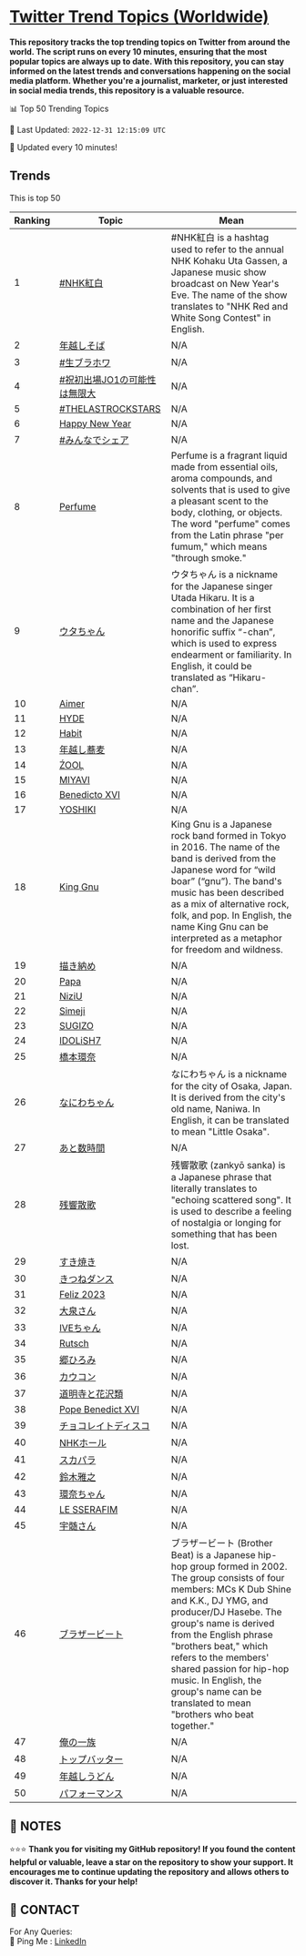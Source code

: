 [Twitter Trend Topics (Worldwide)](https://github.com/ErcinDedeoglu/Twitter-Trend-Topics)
==========

**This repository tracks the top trending topics on Twitter from around the world. 
The script runs on every 10 minutes, ensuring that the most popular topics are always up to date. 
With this repository, you can stay informed on the latest trends and conversations happening on the social media platform. 
Whether you're a journalist, marketer, or just interested in social media trends, this repository is a valuable resource.**


📊 Top 50 Trending Topics

📆 Last Updated: `2022-12-31 12:15:09 UTC`

🔧 Updated every 10 minutes!


## Trends

This is top 50

| Ranking | Topic | Mean |
| ------- | ------------ | ------------ |
| 1 | [#NHK紅白](http://twitter.com/search?q=%23NHK%e7%b4%85%e7%99%bd) | #NHK紅白 is a hashtag used to refer to the annual NHK Kohaku Uta Gassen, a Japanese music show broadcast on New Year's Eve. The name of the show translates to "NHK Red and White Song Contest" in English. |
| 2 | [年越しそば](http://twitter.com/search?q=%e5%b9%b4%e8%b6%8a%e3%81%97%e3%81%9d%e3%81%b0) | N/A |
| 3 | [#生ブラホワ](http://twitter.com/search?q=%23%e7%94%9f%e3%83%96%e3%83%a9%e3%83%9b%e3%83%af) | N/A |
| 4 | [#祝初出場JO1の可能性は無限大](http://twitter.com/search?q=%23%e7%a5%9d%e5%88%9d%e5%87%ba%e5%a0%b4JO1%e3%81%ae%e5%8f%af%e8%83%bd%e6%80%a7%e3%81%af%e7%84%a1%e9%99%90%e5%a4%a7) | N/A |
| 5 | [#THELASTROCKSTARS](http://twitter.com/search?q=%23THELASTROCKSTARS) | N/A |
| 6 | [Happy New Year](http://twitter.com/search?q=Happy+New+Year) | N/A |
| 7 | [#みんなでシェア](http://twitter.com/search?q=%23%e3%81%bf%e3%82%93%e3%81%aa%e3%81%a7%e3%82%b7%e3%82%a7%e3%82%a2) | N/A |
| 8 | [Perfume](http://twitter.com/search?q=Perfume) | Perfume is a fragrant liquid made from essential oils, aroma compounds, and solvents that is used to give a pleasant scent to the body, clothing, or objects. The word "perfume" comes from the Latin phrase "per fumum," which means "through smoke." |
| 9 | [ウタちゃん](http://twitter.com/search?q=%e3%82%a6%e3%82%bf%e3%81%a1%e3%82%83%e3%82%93) | ウタちゃん is a nickname for the Japanese singer Utada Hikaru. It is a combination of her first name and the Japanese honorific suffix “-chan”, which is used to express endearment or familiarity. In English, it could be translated as “Hikaru-chan”. |
| 10 | [Aimer](http://twitter.com/search?q=Aimer) | N/A |
| 11 | [HYDE](http://twitter.com/search?q=HYDE) | N/A |
| 12 | [Habit](http://twitter.com/search?q=Habit) | N/A |
| 13 | [年越し蕎麦](http://twitter.com/search?q=%e5%b9%b4%e8%b6%8a%e3%81%97%e8%95%8e%e9%ba%a6) | N/A |
| 14 | [ŹOOĻ](http://twitter.com/search?q=%c5%b9OO%c4%bb) | N/A |
| 15 | [MIYAVI](http://twitter.com/search?q=MIYAVI) | N/A |
| 16 | [Benedicto XVI](http://twitter.com/search?q=Benedicto+XVI) | N/A |
| 17 | [YOSHIKI](http://twitter.com/search?q=YOSHIKI) | N/A |
| 18 | [King Gnu](http://twitter.com/search?q=King+Gnu) | King Gnu is a Japanese rock band formed in Tokyo in 2016. The name of the band is derived from the Japanese word for “wild boar” (“gnu”). The band's music has been described as a mix of alternative rock, folk, and pop. In English, the name King Gnu can be interpreted as a metaphor for freedom and wildness. |
| 19 | [描き納め](http://twitter.com/search?q=%e6%8f%8f%e3%81%8d%e7%b4%8d%e3%82%81) | N/A |
| 20 | [Papa](http://twitter.com/search?q=Papa) | N/A |
| 21 | [NiziU](http://twitter.com/search?q=NiziU) | N/A |
| 22 | [Simeji](http://twitter.com/search?q=Simeji) | N/A |
| 23 | [SUGIZO](http://twitter.com/search?q=SUGIZO) | N/A |
| 24 | [IDOLiSH7](http://twitter.com/search?q=IDOLiSH7) | N/A |
| 25 | [橋本環奈](http://twitter.com/search?q=%e6%a9%8b%e6%9c%ac%e7%92%b0%e5%a5%88) | N/A |
| 26 | [なにわちゃん](http://twitter.com/search?q=%e3%81%aa%e3%81%ab%e3%82%8f%e3%81%a1%e3%82%83%e3%82%93) | なにわちゃん is a nickname for the city of Osaka, Japan. It is derived from the city's old name, Naniwa. In English, it can be translated to mean "Little Osaka". |
| 27 | [あと数時間](http://twitter.com/search?q=%e3%81%82%e3%81%a8%e6%95%b0%e6%99%82%e9%96%93) | N/A |
| 28 | [残響散歌](http://twitter.com/search?q=%e6%ae%8b%e9%9f%bf%e6%95%a3%e6%ad%8c) | 残響散歌 (zankyō sanka) is a Japanese phrase that literally translates to "echoing scattered song". It is used to describe a feeling of nostalgia or longing for something that has been lost. |
| 29 | [すき焼き](http://twitter.com/search?q=%e3%81%99%e3%81%8d%e7%84%bc%e3%81%8d) | N/A |
| 30 | [きつねダンス](http://twitter.com/search?q=%e3%81%8d%e3%81%a4%e3%81%ad%e3%83%80%e3%83%b3%e3%82%b9) | N/A |
| 31 | [Feliz 2023](http://twitter.com/search?q=Feliz+2023) | N/A |
| 32 | [大泉さん](http://twitter.com/search?q=%e5%a4%a7%e6%b3%89%e3%81%95%e3%82%93) | N/A |
| 33 | [IVEちゃん](http://twitter.com/search?q=IVE%e3%81%a1%e3%82%83%e3%82%93) | N/A |
| 34 | [Rutsch](http://twitter.com/search?q=Rutsch) | N/A |
| 35 | [郷ひろみ](http://twitter.com/search?q=%e9%83%b7%e3%81%b2%e3%82%8d%e3%81%bf) | N/A |
| 36 | [カウコン](http://twitter.com/search?q=%e3%82%ab%e3%82%a6%e3%82%b3%e3%83%b3) | N/A |
| 37 | [道明寺と花沢類](http://twitter.com/search?q=%e9%81%93%e6%98%8e%e5%af%ba%e3%81%a8%e8%8a%b1%e6%b2%a2%e9%a1%9e) | N/A |
| 38 | [Pope Benedict XVI](http://twitter.com/search?q=Pope+Benedict+XVI) | N/A |
| 39 | [チョコレイトディスコ](http://twitter.com/search?q=%e3%83%81%e3%83%a7%e3%82%b3%e3%83%ac%e3%82%a4%e3%83%88%e3%83%87%e3%82%a3%e3%82%b9%e3%82%b3) | N/A |
| 40 | [NHKホール](http://twitter.com/search?q=NHK%e3%83%9b%e3%83%bc%e3%83%ab) | N/A |
| 41 | [スカパラ](http://twitter.com/search?q=%e3%82%b9%e3%82%ab%e3%83%91%e3%83%a9) | N/A |
| 42 | [鈴木雅之](http://twitter.com/search?q=%e9%88%b4%e6%9c%a8%e9%9b%85%e4%b9%8b) | N/A |
| 43 | [環奈ちゃん](http://twitter.com/search?q=%e7%92%b0%e5%a5%88%e3%81%a1%e3%82%83%e3%82%93) | N/A |
| 44 | [LE SSERAFIM](http://twitter.com/search?q=LE+SSERAFIM) | N/A |
| 45 | [宇髄さん](http://twitter.com/search?q=%e5%ae%87%e9%ab%84%e3%81%95%e3%82%93) | N/A |
| 46 | [ブラザービート](http://twitter.com/search?q=%e3%83%96%e3%83%a9%e3%82%b6%e3%83%bc%e3%83%93%e3%83%bc%e3%83%88) | ブラザービート (Brother Beat) is a Japanese hip-hop group formed in 2002. The group consists of four members: MCs K Dub Shine and K.K., DJ YMG, and producer/DJ Hasebe. The group's name is derived from the English phrase "brothers beat," which refers to the members' shared passion for hip-hop music. In English, the group's name can be translated to mean "brothers who beat together." |
| 47 | [俺の一族](http://twitter.com/search?q=%e4%bf%ba%e3%81%ae%e4%b8%80%e6%97%8f) | N/A |
| 48 | [トップバッター](http://twitter.com/search?q=%e3%83%88%e3%83%83%e3%83%97%e3%83%90%e3%83%83%e3%82%bf%e3%83%bc) | N/A |
| 49 | [年越しうどん](http://twitter.com/search?q=%e5%b9%b4%e8%b6%8a%e3%81%97%e3%81%86%e3%81%a9%e3%82%93) | N/A |
| 50 | [パフォーマンス](http://twitter.com/search?q=%e3%83%91%e3%83%95%e3%82%a9%e3%83%bc%e3%83%9e%e3%83%b3%e3%82%b9) | N/A |




## 📝 NOTES

⭐⭐⭐ **Thank you for visiting my GitHub repository! If you found the content helpful or valuable, leave a star on the repository to show your support. It encourages me to continue updating the repository and allows others to discover it. Thanks for your help!**

## 📨 CONTACT

 For Any Queries:  
            🏓 Ping Me : [LinkedIn](https://www.linkedin.com/in/ercindedeoglu/)